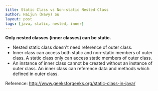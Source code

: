 ```yaml
---
title: Static Class vs Non-static Nested Class
author: Haijun (Navy) Su
layout: post
tags: [java, static, nested, inner]
---
```

**Only nested classes (inner classes) can be static.**

* Nested static class doesn't need reference of outer class.
* Inner class can access both static and non-static members of outer class. A static class only can access static members of outer class.
* An instance of inner class cannot be created without an instance of outer class. An inner class can reference data and methods which defined in outer class.

Reference:
<http://www.geeksforgeeks.org/static-class-in-java/>
